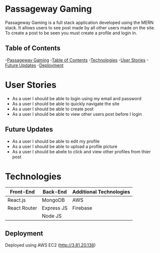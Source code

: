 # Passageway Gaming
Passageway Gaming is a full stack application developed using the MERN stack. It allows users to see post made by all other users made on the site. To create a post to be seen you must create a profile and login in. 

## Table of Contents
 -[Passageway Gaming](#passageway-gaming)
    -[Table of Contents](#table-of-contents)
    -[Technologies](#technologies)
    -[User Stories](#user-stories)
    -[Future Updates](#future-updates)
    -[Deployment](#deployment)

# User Stories
- As a user I should be able to login using my email and password
- As a user I should be able to quickly navigate the site
- As a user I should be able to create post
- As a user I should be able to view other users post before I login

## Future Updates
- As a user I should be able to edit my profile
- As a user I should be able to upload a profile picture
- As a user I should be abele to click and view other profiles from thier post

# Technologies
| Front-End  | Back-End |  Additional Technologies  |
| ------------- | ------------- | -------------     |
|       React.js        |        MongoDB       |           AWS        |
|        React Router       |        Express JS       |        Firebase           |
|               |      Node JS         |                   |


## Deployment
Deployed using AWS EC2 (http://3.81.20.138)